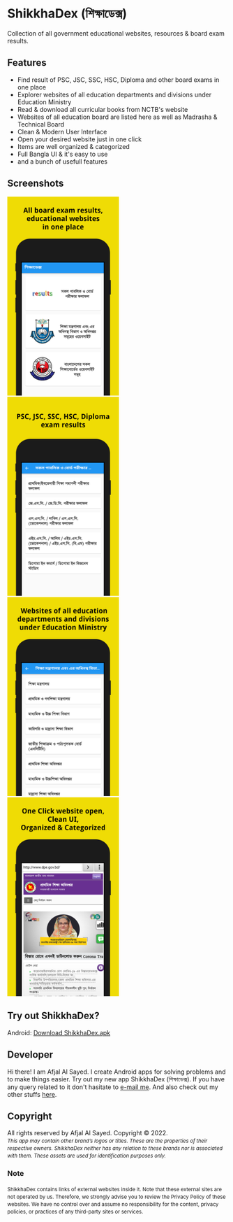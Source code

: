 # ShikkhaDex (শিক্ষাডেক্স)

Collection of all government educational websites, resources & board exam results.

## Features

 - Find result of PSC, JSC, SSC, HSC, Diploma and other board exams in one place
 - Explorer websites of all education departments and divisions under Education Ministry
 - Read & download all curricular books from NCTB's website
 - Websites of all education board are listed here as well as Madrasha & Technical Board
 - Clean & Modern User Interface
 - Open your desired website just in one click
 - Items are well organized & categorized
 - Full Bangla UI & it's easy to use
 - and a bunch of usefull features

## Screenshots

<img src="screenshots/screenshot_1.png" width="256"> <img src="screenshots/screenshot_2.png" width="256"> <img src="screenshots/screenshot_3.png" width="256"> <img src="screenshots/screenshot_4.png" width="256">
<!-- ![hello](screenshots/screenshot_1.png)
![hello](screenshots/screenshot_2.png)
![hello](screenshots/screenshot_3.png) -->

## Try out ShikkhaDex?

Android: [Download ShikkhaDex.apk](https://github.com/afjal-al-sayed/shikkha_dex/raw/master/release/shikkha_dex.apk)

## Developer

Hi there! I am Afjal Al Sayed. I create Android apps for solving problems and to make things easier. Try out my new app ShikkhaDex (শিক্ষাডেক্স). If you have any query related to it don't hasitate to [e-mail me](mailto:sayed01851@gmail.com). And also check out my other stuffs [here](https://github.com/afjal-al-sayed-2048).

## Copyright

All rights reserved by Afjal Al Sayed. Copyright &copy; 2022.
<br/><small><i>This app may contain other brand’s logos or titles. These are the properties of their respective owners. ShikkhaDex neither has any relation to these brands nor is associated with them. These assets are used for identification purposes only.</i></small>

### Note
 <small>ShikkhaDex contains links of external websites inside it. Note that these external sites are not operated by us. Therefore, we strongly advise you to review the Privacy Policy of these websites. We have no control over and assume no responsibility for the content, privacy policies, or practices of any third-party sites or services.</small>